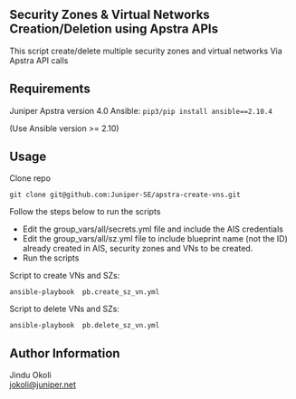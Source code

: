 ## Security Zones & Virtual Networks Creation/Deletion using Apstra APIs

This script create/delete multiple security zones and virtual networks Via Apstra API calls

## Requirements

Juniper Apstra version 4.0
Ansible: `pip3/pip install ansible==2.10.4`

(Use Ansible version >= 2.10)

## Usage
Clone repo
```
git clone git@github.com:Juniper-SE/apstra-create-vns.git
```

Follow the steps below to run the scripts
* Edit the group_vars/all/secrets.yml file and include the AIS credentials
* Edit the group_vars/all/sz.yml file to include blueprint name (not the ID) already created in AIS, security zones and VNs to be created.
* Run the scripts

Script to create VNs and SZs:
```
ansible-playbook  pb.create_sz_vn.yml
```

Script to delete VNs and SZs:
```
ansible-playbook  pb.delete_sz_vn.yml
```


## Author Information

Jindu Okoli <br/>
jokoli@juniper.net
